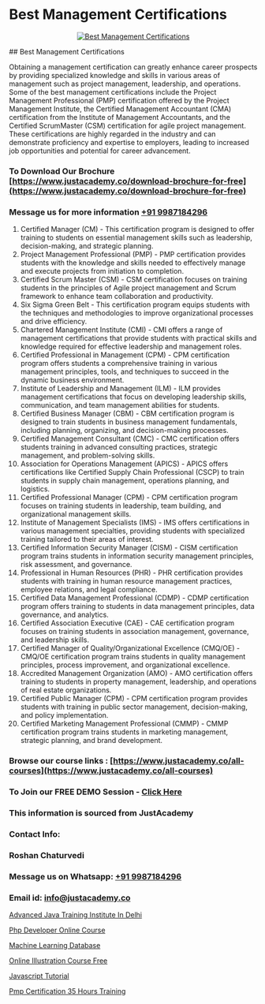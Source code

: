# Best Management Certifications

<p align="center">
  <a href="https://justacademy.co/course-detail/pmp-certification-training">
    <img src="https://justacademy.co/storage2/course_image/1709713463_course_image.webp" alt="Best Management Certifications">
  </a>
</p>
## Best Management Certifications

Obtaining a management certification can greatly enhance career prospects by providing specialized knowledge and skills in various areas of management such as project management, leadership, and operations. Some of the best management certifications include the Project Management Professional (PMP) certification offered by the Project Management Institute, the Certified Management Accountant (CMA) certification from the Institute of Management Accountants, and the Certified ScrumMaster (CSM) certification for agile project management. These certifications are highly regarded in the industry and can demonstrate proficiency and expertise to employers, leading to increased job opportunities and potential for career advancement.
### To Download Our Brochure [https://www.justacademy.co/download-brochure-for-free](https://www.justacademy.co/download-brochure-for-free)
### Message us for more information [+91 9987184296](https://api.whatsapp.com/send?phone=919987184296)
1) Certified Manager (CM) - This certification program is designed to offer training to students on essential management skills such as leadership, decision-making, and strategic planning.
2) Project Management Professional (PMP) - PMP certification provides students with the knowledge and skills needed to effectively manage and execute projects from initiation to completion.
3) Certified Scrum Master (CSM) - CSM certification focuses on training students in the principles of Agile project management and Scrum framework to enhance team collaboration and productivity.
4) Six Sigma Green Belt - This certification program equips students with the techniques and methodologies to improve organizational processes and drive efficiency.
5) Chartered Management Institute (CMI) - CMI offers a range of management certifications that provide students with practical skills and knowledge required for effective leadership and management roles.
6) Certified Professional in Management (CPM) - CPM certification program offers students a comprehensive training in various management principles, tools, and techniques to succeed in the dynamic business environment.
7) Institute of Leadership and Management (ILM) - ILM provides management certifications that focus on developing leadership skills, communication, and team management abilities for students.
8) Certified Business Manager (CBM) - CBM certification program is designed to train students in business management fundamentals, including planning, organizing, and decision-making processes.
9) Certified Management Consultant (CMC) - CMC certification offers students training in advanced consulting practices, strategic management, and problem-solving skills.
10) Association for Operations Management (APICS) - APICS offers certifications like Certified Supply Chain Professional (CSCP) to train students in supply chain management, operations planning, and logistics.
11) Certified Professional Manager (CPM) - CPM certification program focuses on training students in leadership, team building, and organizational management skills.
12) Institute of Management Specialists (IMS) - IMS offers certifications in various management specialties, providing students with specialized training tailored to their areas of interest.
13) Certified Information Security Manager (CISM) - CISM certification program trains students in information security management principles, risk assessment, and governance.
14) Professional in Human Resources (PHR) - PHR certification provides students with training in human resource management practices, employee relations, and legal compliance.
15) Certified Data Management Professional (CDMP) - CDMP certification program offers training to students in data management principles, data governance, and analytics.
16) Certified Association Executive (CAE) - CAE certification program focuses on training students in association management, governance, and leadership skills.
17) Certified Manager of Quality/Organizational Excellence (CMQ/OE) - CMQ/OE certification program trains students in quality management principles, process improvement, and organizational excellence.
18) Accredited Management Organization (AMO) - AMO certification offers training to students in property management, leadership, and operations of real estate organizations.
19) Certified Public Manager (CPM) - CPM certification program provides students with training in public sector management, decision-making, and policy implementation.
20) Certified Marketing Management Professional (CMMP) - CMMP certification program trains students in marketing management, strategic planning, and brand development.

### Browse our course links : [https://www.justacademy.co/all-courses](https://www.justacademy.co/all-courses) 
### To Join our FREE DEMO Session - [Click Here](https://www.justacademy.co/register-for-course-demo)


### This information is sourced from JustAcademy
### Contact Info:
### Roshan Chaturvedi
### Message us on Whatsapp: [+91 9987184296](https://api.whatsapp.com/send?phone=919987184296)
### Email id: [info@justacademy.co](mailto:info@justacademy.co)
                
[Advanced Java Training Institute In Delhi](https://www.linkedin.com/pulse/advanced-java-training-institute-delhi-w4z2e?trackingId=m2Cmrfcoa7pBrTEH4HxITQ%3D%3D&lipi=urn%3Ali%3Apage%3Ad_flagship3_company_admin%3B8iJAXExGSpWzkSgodJb9Bg%3D%3D)

[Php Developer Online Course](https://www.linkedin.com/pulse/php-developer-online-course-justacademy-jaipur-epx0e?trackingId=WNFM6AlKD3GpRDmdiEFhKQ%3D%3D&lipi=urn%3Ali%3Apage%3Ad_flagship3_company_admin%3B6gVpALX0TnilEAnvQeHuDw%3D%3D)

[Machine Learning Database](https://medium.com/@akanshapatil/machine-learning-database-ab1c03792014)

[Online Illustration Course Free](https://medium.com/@negishivu99/online-illustration-course-free-705f8278d8ae)

[Javascript Tutorial](https://justacademyin.github.io/Articles/Javascript-Tutorial)

[Pmp Certification 35 Hours Training](https://justacademyin.github.io/justacademy/pmp-certification-35-hours-training)

